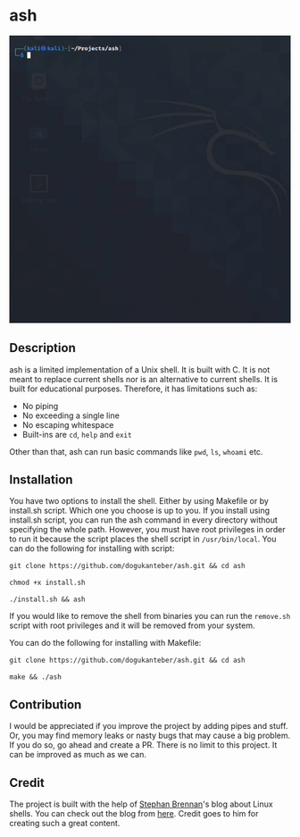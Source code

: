 # ash

![Usage Example](ash.gif)

## Description

ash is a limited implementation of a Unix shell. It is built with C. It is not meant to replace current shells nor is an alternative to current shells. It is built for educational purposes. Therefore, it has limitations such as:

* No piping
* No exceeding a single line
* No escaping whitespace
* Built-ins are `cd`, `help` and `exit`

Other than that, ash can run basic commands like `pwd`, `ls`, `whoami` etc.

## Installation

You have two options to install the shell. Either by using Makefile or by install.sh script. Which one you choose is up to you. If you install using install.sh script, you can run the ash command in every directory without specifying the whole path. However, you must have root privileges in order to run it because the script places the shell script in `/usr/bin/local`. You can do the following for installing with script:

```
git clone https://github.com/dogukanteber/ash.git && cd ash
```

```
chmod +x install.sh
```

```
./install.sh && ash
```

If you would like to remove the shell from binaries you can run the `remove.sh` script with root privileges and it will be removed from your system.

You can do the following for installing with Makefile:

```
git clone https://github.com/dogukanteber/ash.git && cd ash
```

```
make && ./ash
```


## Contribution

I would be appreciated if you improve the project by adding pipes and stuff. Or, you may find memory leaks or nasty bugs that may cause a big problem. If you do so, go ahead and create a PR. There is no limit to this project. It can be improved as much as we can.

## Credit

The project is built with the help of [Stephan Brennan](https://github.com/brenns10)'s blog about Linux shells. You can check out the blog from [here](https://brennan.io/2015/01/16/write-a-shell-in-c/). Credit goes to him for creating such a great content.

